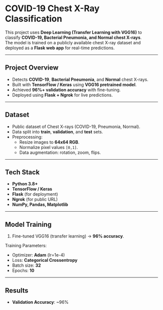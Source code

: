 #  COVID-19 Chest X-Ray Classification  

This project uses **Deep Learning (Transfer Learning with VGG16)** to classify **COVID-19, Bacterial Pneumonia, and Normal chest X-rays**.  
The model is trained on a publicly available chest X-ray dataset and deployed as a **Flask web app** for real-time predictions.  

---

##  Project Overview  
- Detects **COVID-19**, **Bacterial Pneumonia**, and **Normal** chest X-rays.  
- Built with **TensorFlow / Keras** using **VGG16 pretrained model**.  
- Achieved **96%+ validation accuracy** with fine-tuning.  
- Deployed using **Flask + Ngrok** for live predictions.  

---

## Dataset  
- Public dataset of Chest X-rays (COVID-19, Pneumonia, Normal).  
- Data split into **train**, **validation**, and **test** sets.  
- Preprocessing:  
  - Resize images to **64x64 RGB**.  
  - Normalize pixel values `[0,1]`.  
  - Data augmentation: rotation, zoom, flips.  

---

##  Tech Stack  
- **Python 3.8+**  
- **TensorFlow / Keras**  
- **Flask** (for deployment)  
- **Ngrok** (for public URL)  
- **NumPy, Pandas, Matplotlib**  

---

## Model Training  

1. Fine-tuned VGG16 (transfer learning) → **96% accuracy**.  

 Training Parameters:  
- Optimizer: **Adam** (lr=1e-4)  
- Loss: **Categorical Crossentropy**  
- Batch size: **32**  
- Epochs: **10**  

---

## Results  
- **Validation Accuracy**: ~96%  


